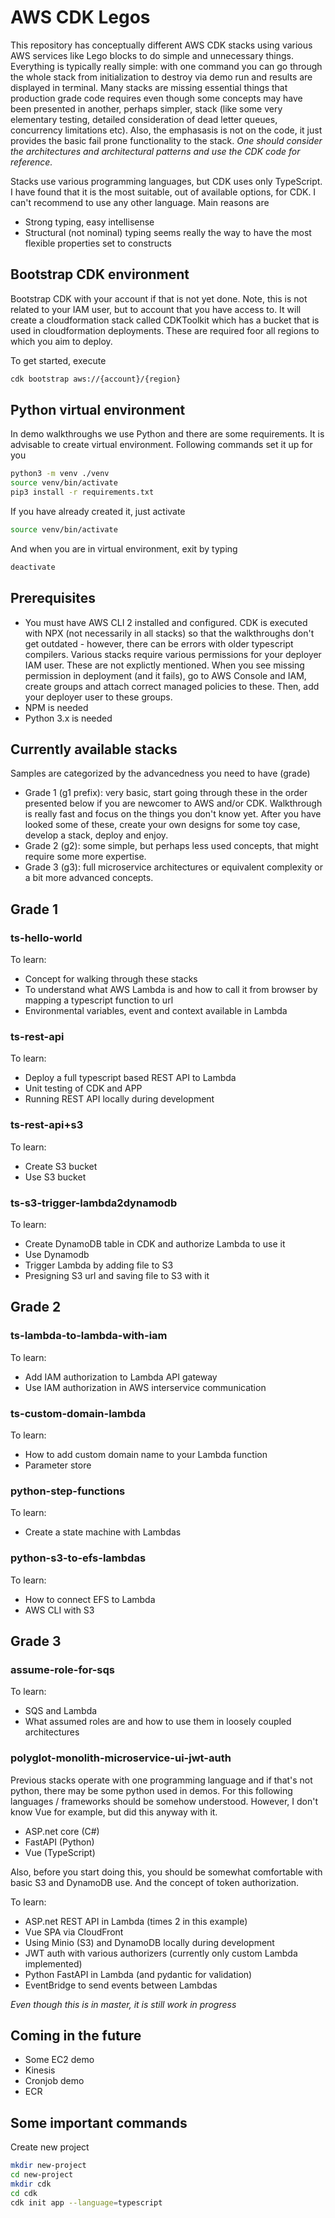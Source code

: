 # AWS CDK Legos

This repository has conceptually different AWS CDK stacks using various AWS services like Lego blocks to do simple and unnecessary things. Everything is typically really simple: with one command you can go through the whole stack from initialization to destroy via demo run and results are displayed in terminal. Many stacks are missing essential things that production grade code requires even though some concepts may have been presented in another, perhaps simpler, stack (like some very elementary testing, detailed consideration of dead letter queues, concurrency limitations etc). Also, the emphasasis is not on the code, it just provides the basic fail prone functionality to the stack. *One should consider the architectures and architectural patterns and use the CDK code for reference.*

Stacks use various programming languages, but CDK uses only TypeScript. I have found that it is the most suitable, out of available options, for CDK. I can't recommend to use any other language. Main reasons are

- Strong typing, easy intellisense
- Structural (not nominal) typing seems really the way to have the most flexible properties set to constructs

## Bootstrap CDK environment

Bootstrap CDK with your account if that is not yet done. Note, this is not related to your IAM user, but to account that you have access to. It will create a cloudformation stack called CDKToolkit which has a bucket that is used in cloudformation deployments. These are required foor all regions to which you aim to deploy.

To get started, execute

```bash
cdk bootstrap aws://{account}/{region}
```

## Python virtual environment

In demo walkthroughs we use Python and there are some requirements. It is advisable to create virtual environment. Following commands set it up for you

```bash
python3 -m venv ./venv
source venv/bin/activate
pip3 install -r requirements.txt
```

If you have already created it, just activate

```bash
source venv/bin/activate
```

And when you are in virtual environment, exit by typing

```bash
deactivate
```

## Prerequisites

- You must have AWS CLI 2 installed and configured. CDK is executed with NPX (not necessarily in all stacks) so that the walkthroughs don't get outdated - however, there can be errors with older typescript compilers. Various stacks require various permissions for your deployer IAM user. These are not explictly mentioned. When you see missing permission in deployment (and it fails), go to AWS Console and IAM, create groups and attach correct managed policies to these. Then, add your deployer user to these groups.
- NPM is needed
- Python 3.x is needed

## Currently available stacks

Samples are categorized by the advancedness you need to have (grade)

- Grade 1 (g1 prefix): very basic, start going through these in the order presented below if you are newcomer to AWS and/or CDK. Walkthrough is really fast and focus on the things you don't know yet. After you have looked some of these, create your own designs for some toy case, develop a stack, deploy and enjoy.
- Grade 2 (g2): some simple, but perhaps less used concepts, that might require some more expertise.
- Grade 3 (g3): full microservice architectures or equivalent complexity or a bit more advanced concepts.

## Grade 1

### ts-hello-world

To learn:

- Concept for walking through these stacks
- To understand what AWS Lambda is and how to call it from browser by mapping a typescript function to url
- Environmental variables, event and context available in Lambda

### ts-rest-api

To learn:

- Deploy a full typescript based REST API to Lambda
- Unit testing of CDK and APP
- Running REST API locally during development

### ts-rest-api+s3

To learn:

- Create S3 bucket
- Use S3 bucket

### ts-s3-trigger-lambda2dynamodb

To learn:

- Create DynamoDB table in CDK and authorize Lambda to use it
- Use Dynamodb
- Trigger Lambda by adding file to S3
- Presigning S3 url and saving file to S3 with it

## Grade 2

### ts-lambda-to-lambda-with-iam

To learn:

- Add IAM authorization to Lambda API gateway
- Use IAM authorization in AWS interservice communication

### ts-custom-domain-lambda

To learn:

- How to add custom domain name to your Lambda function
- Parameter store

### python-step-functions

To learn:

- Create a state machine with Lambdas

### python-s3-to-efs-lambdas

To learn:

- How to connect EFS to Lambda
- AWS CLI with S3

## Grade 3

### assume-role-for-sqs

To learn:

- SQS and Lambda
- What assumed roles are and how to use them in loosely coupled architectures 

### polyglot-monolith-microservice-ui-jwt-auth

Previous stacks operate with one programming language and if that's not python, there may be some python used in demos. For this following languages / frameworks should be somehow understood. However, I don't know Vue for example, but did this anyway with it.

- ASP.net core (C#)
- FastAPI (Python)
- Vue (TypeScript)

Also, before you start doing this, you should be somewhat comfortable with basic S3 and DynamoDB use. And the concept of token authorization.

To learn:

- ASP.net REST API in Lambda (times 2 in this example)
- Vue SPA via CloudFront
- Using Minio (S3) and DynamoDB locally during development
- JWT auth with various authorizers (currently only custom Lambda implemented)
- Python FastAPI in Lambda (and pydantic for validation)
- EventBridge to send events between Lambdas

_Even though this is in master, it is still work in progress_

## Coming in the future

- Some EC2 demo
- Kinesis
- Cronjob demo
- ECR

## Some important commands

Create new project

```bash
mkdir new-project
cd new-project
mkdir cdk
cd cdk
cdk init app --language=typescript
```
